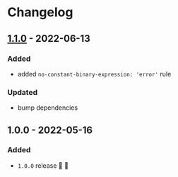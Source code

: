 # Changelog


## [1.1.0](https://github.com/supercharge/eslint-config/compare/v1.0.0...v1.1.0) - 2022-06-13

### Added
- added `no-constant-binary-expression: 'error'` rule

### Updated
- bump dependencies


## 1.0.0 - 2022-05-16

### Added
- `1.0.0` release 🚀 🎉
